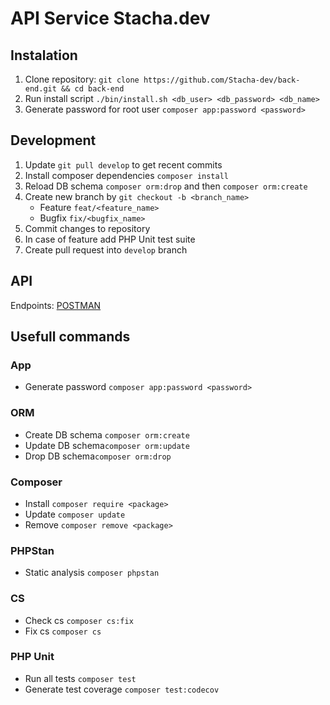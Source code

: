 # API Service Stacha.dev

## Instalation

1. Clone repository: `git clone https://github.com/Stacha-dev/back-end.git && cd back-end`
2. Run install script `./bin/install.sh <db_user> <db_password> <db_name>`
3. Generate password for root user `composer app:password <password>`

## Development

1. Update `git pull develop` to get recent commits
2. Install composer dependencies `composer install`
3. Reload DB schema `composer orm:drop` and then `composer orm:create`
4. Create new branch by `git checkout -b <branch_name>`
    - Feature `feat/<feature_name>`
    - Bugfix `fix/<bugfix_name>`
5. Commit changes to repository
6. In case of feature add PHP Unit test suite
6. Create pull request into `develop` branch

## API

Endpoints: [POSTMAN](https://documenter.getpostman.com/view/10875200/T1LTdP9o?version=latest)

## Usefull commands

### App
-   Generate password `composer app:password <password>`

### ORM

-   Create DB schema `composer orm:create`
-   Update DB schema`composer orm:update`
-   Drop  DB schema`composer orm:drop`

### Composer

-   Install `composer require <package>`
-   Update `composer update`
-   Remove `composer remove <package>`

### PHPStan

-   Static analysis `composer phpstan`

### CS

-   Check cs `composer cs:fix`
-   Fix cs `composer cs`

### PHP Unit
-   Run all tests `composer test`
-   Generate test coverage `composer test:codecov`
